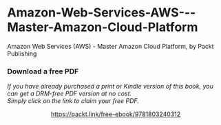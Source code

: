 # Amazon-Web-Services-AWS---Master-Amazon-Cloud-Platform
Amazon Web Services (AWS) - Master Amazon Cloud Platform, by Packt Publishing

### Download a free PDF

 <i>If you have already purchased a print or Kindle version of this book, you can get a DRM-free PDF version at no cost.<br>Simply click on the link to claim your free PDF.</i>
<p align="center"> <a href="https://packt.link/free-ebook/9781803240312">https://packt.link/free-ebook/9781803240312 </a> </p>